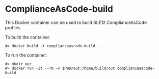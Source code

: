 # ComplianceAsCode-build
This Docker container can be used to build SLE12 ComplianceAsCode profiles.

To build the container:
```
#> docker build -t complianceascode-build .
```

To run the container:
```
#> mkdir out
#> docker run -it --rm -v $PWD/out:/home/build/out complianceascode-build
```

